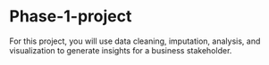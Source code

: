 # Phase-1-project
For this project, you will use data cleaning, imputation, analysis, and visualization to generate insights for a business stakeholder.
